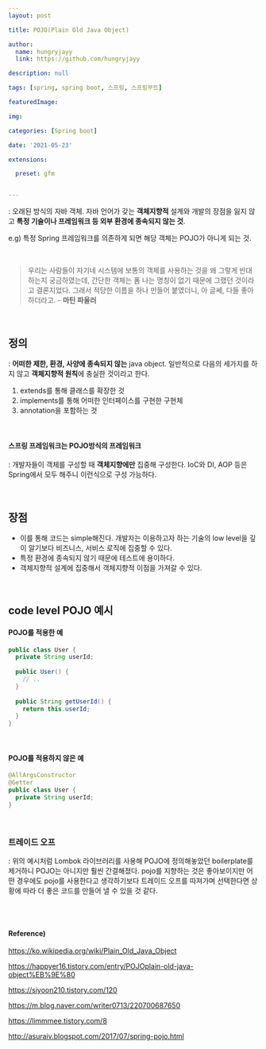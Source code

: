 ```yaml
---
layout: post

title: POJO(Plain Old Java Object)

author: 
  name: hungryjayy
  link: https://github.com/hungryjayy

description: null

tags: [spring, spring boot, 스프링, 스프링부트]

featuredImage: 

img: 

categories: [Spring boot]

date: '2021-05-23'

extensions:

  preset: gfm


---
```


: 오래된 방식의 자바 객체. 자바 언어가 갖는 **객체지향적** 설계와 개발의 장점을 잃지 않고 **특정 기술이나 프레임워크 등 외부 환경에 종속되지 않는 것**.

e.g) 특정 Spring 프레임워크를 의존하게 되면 해당 객체는 POJO가 아니게 되는 것.

<br>

> 우리는 사람들이 자기네 시스템에 보통의 객체를 사용하는 것을 왜 그렇게 반대하는지 궁금하였는데, 간단한 객체는 폼 나는 명칭이 없기 때문에 그랬던 것이라고 결론지었다. 그래서 적당한 이름을 하나 만들어 붙였더니, 아 글쎄, 다들 좋아하더라고. - **마틴 파울러**

<br>

## 정의

: **어떠한 제한, 환경, 사양에 종속되지 않는** java object. 일반적으로 다음의 세가지를 하지 않고 **객체지향적 원칙**에 충실한 것이라고 한다.

1. extends를 통해 클래스를 확장한 것
2. implements를 통해 어떠한 인터페이스를 구현한 구현체
3. annotation을 포함하는 것

<br>

#### **스프링 프레임워크는 POJO방식의 프레임워크**

: 개발자들이 객체를 구성할 때 **객체지향에만** 집중해 구성한다. IoC와 DI, AOP 등은 Spring에서 모두 해주니 이런식으로 구성 가능하다.

<br>

## 장점

* 이를 통해 코드는 simple해진다. 개발자는 이용하고자 하는 기술의 low level을 깊이 알기보다 비즈니스, 서비스 로직에 집중할 수 있다.
* 특정 환경에 종속되지 않기 때문에 테스트에 용이하다.
* 객체지향적 설계에 집중해서 객체지향적 이점을 가져갈 수 있다.

<br>

## code level POJO 예시

#### POJO를 적용한 예

```java
public class User {
  private String userId;
  
  public User() {
    // ..
  }
  
  public String getUserId() {
    return this.userId;
  }
}
```

<br>

#### POJO를 적용하지 않은 예

```java
@AllArgsConstructor
@Getter
public class User {
  private String userId;
}
```

<Br>

### 트레이드 오프

: 위의 예시처럼 Lombok 라이브러리를 사용해 POJO에 정의해놓았던 boilerplate를 제거하니 POJO는 아니지만 훨씬 간결해졌다. pojo를 지향하는 것은 좋아보이지만 어떤 경우에도 pojo를 사용한다고 생각하기보다 트레이드 오프를 따져가며 선택한다면 상황에 따라 더 좋은 코드를 만들어 낼 수 있을 것 같다.

<br><br>

#### Reference)

https://ko.wikipedia.org/wiki/Plain_Old_Java_Object

https://happyer16.tistory.com/entry/POJOplain-old-java-object%EB%9E%80

https://siyoon210.tistory.com/120

https://m.blog.naver.com/writer0713/220700687650

https://limmmee.tistory.com/8

http://asuraiv.blogspot.com/2017/07/spring-pojo.html
